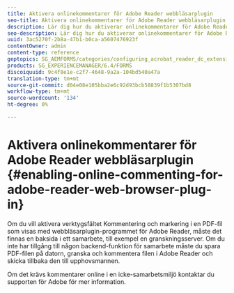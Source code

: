 ```yaml
---
title: Aktivera onlinekommentarer för Adobe Reader webbläsarplugin
seo-title: Aktivera onlinekommentarer för Adobe Reader webbläsarplugin
description: Lär dig hur du aktiverar onlinekommentarer för Adobe Reader webbläsarplugin.
seo-description: Lär dig hur du aktiverar onlinekommentarer för Adobe Reader webbläsarplugin.
uuid: 3ac5270f-2b8a-47b1-b0ca-a5607476923f
contentOwner: admin
content-type: reference
geptopics: SG_AEMFORMS/categories/configuring_acrobat_reader_dc_extensions
products: SG_EXPERIENCEMANAGER/6.4/FORMS
discoiquuid: 9c4f8e1e-c2f7-4648-9a2a-104bd540a47a
translation-type: tm+mt
source-git-commit: d04e08e105bba2e6c92d93bcb58839f1b5307bd8
workflow-type: tm+mt
source-wordcount: '134'
ht-degree: 0%

---
```



# Aktivera onlinekommentarer för Adobe Reader webbläsarplugin {#enabling-online-commenting-for-adobe-reader-web-browser-plug-in}

Om du vill aktivera verktygsfältet Kommentering och markering i en PDF-fil som visas med webbläsarplugin-programmet för Adobe Reader, måste det finnas en baksida i ett samarbete, till exempel en granskningsserver. Om du inte har tillgång till någon backend-funktion för samarbete måste du spara PDF-filen på datorn, granska och kommentera filen i Adobe Reader och skicka tillbaka den till upphovsmannen.

Om det krävs kommentarer online i en icke-samarbetsmiljö kontaktar du supporten för Adobe för mer information.
